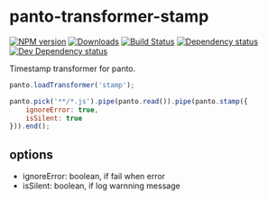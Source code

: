 # panto-transformer-stamp
[![NPM version][npm-image]][npm-url] [![Downloads][downloads-image]][npm-url] [![Build Status][travis-image]][travis-url] [![Dependency status][david-dm-image]][david-dm-url] [![Dev Dependency status][david-dm-dev-image]][david-dm-dev-url]

Timestamp transformer for panto.

```js
panto.loadTransformer('stamp');

panto.pick('**/*.js').pipe(panto.read()).pipe(panto.stamp({
    ignoreError: true,
    isSilent: true
})).end();
```

## options
 - ignoreError: boolean, if fail when error
 - isSilent: boolean, if log warnning message

[npm-url]: https://npmjs.org/package/panto-transformer-stamp
[downloads-image]: http://img.shields.io/npm/dm/panto-transformer-stamp.svg
[npm-image]: http://img.shields.io/npm/v/panto-transformer-stamp.svg
[travis-url]: https://travis-ci.org/pantojs/panto-transformer-stamp
[travis-image]: http://img.shields.io/travis/pantojs/panto-transformer-stamp.svg
[david-dm-url]:https://david-dm.org/pantojs/panto-transformer-stamp
[david-dm-image]:https://david-dm.org/pantojs/panto-transformer-stamp.svg
[david-dm-dev-url]:https://david-dm.org/pantojs/panto-transformer-stamp#info=devDependencies
[david-dm-dev-image]:https://david-dm.org/pantojs/panto-transformer-stamp/dev-status.svg